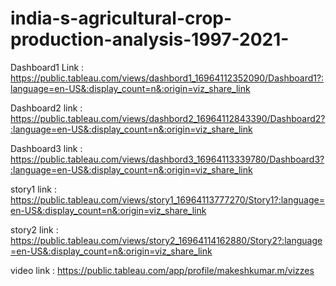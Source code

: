 # india-s-agricultural-crop-production-analysis-1997-2021-

Dashboard1 Link : https://public.tableau.com/views/dashbord1_16964112352090/Dashboard1?:language=en-US&:display_count=n&:origin=viz_share_link

Dashboard2 link : https://public.tableau.com/views/dashbord2_16964112843390/Dashboard2?:language=en-US&:display_count=n&:origin=viz_share_link

Dashboard3 link : https://public.tableau.com/views/dashbord3_16964113339780/Dashboard3?:language=en-US&:display_count=n&:origin=viz_share_link

story1 link : https://public.tableau.com/views/story1_16964113777270/Story1?:language=en-US&:display_count=n&:origin=viz_share_link

story2 link : https://public.tableau.com/views/story2_16964114162880/Story2?:language=en-US&:display_count=n&:origin=viz_share_link

video link : https://public.tableau.com/app/profile/makeshkumar.m/vizzes

